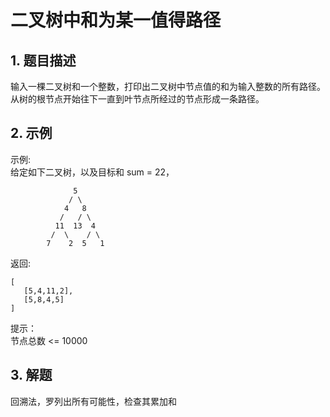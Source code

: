 # 二叉树中和为某一值得路径

## 1. 题目描述
输入一棵二叉树和一个整数，打印出二叉树中节点值的和为输入整数的所有路径。
从树的根节点开始往下一直到叶节点所经过的节点形成一条路径。

## 2. 示例
示例:  
给定如下二叉树，以及目标和 sum = 22，
```
              5
             / \
            4   8
           /   / \
          11  13  4
         /  \    / \
        7    2  5   1
```

返回:  
```
[
   [5,4,11,2],
   [5,8,4,5]
]
```


提示：  
节点总数 <= 10000

## 3. 解题
回溯法，罗列出所有可能性，检查其累加和
